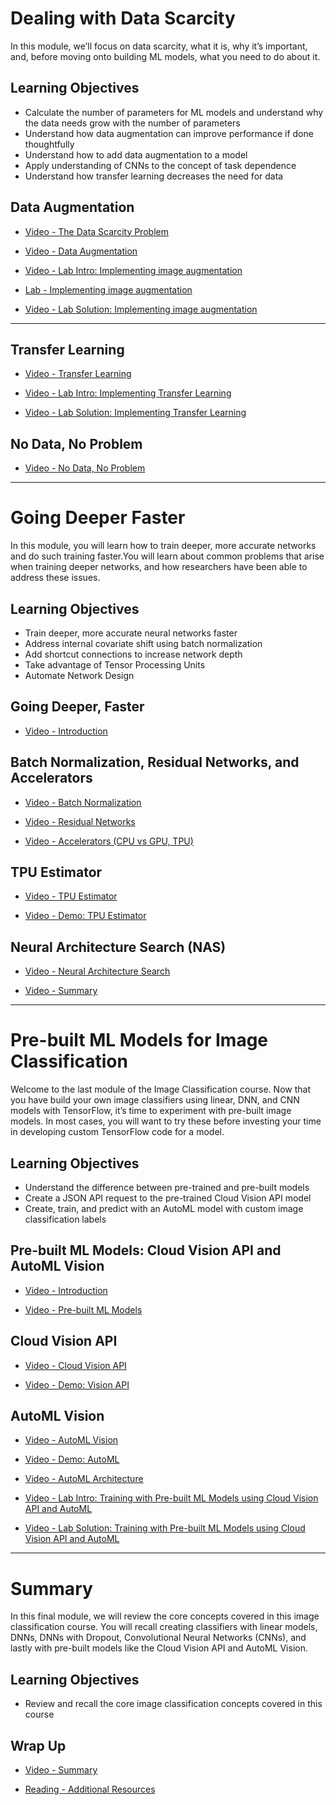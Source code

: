 # Dealing with Data Scarcity

In this module, we’ll focus on data scarcity, what it is, why it’s important, and, before moving onto building ML models, what you need to do about it.

## Learning Objectives

- Calculate the number of parameters for ML models and understand why the data needs grow with the number of parameters
- Understand how data augmentation can improve performance if done thoughtfully
- Understand how to add data augmentation to a model
- Apply understanding of CNNs to the concept of task dependence
- Understand how transfer learning decreases the need for data

## Data Augmentation

- [Video - The Data Scarcity Problem](https://www.coursera.org/learn/image-understanding-tensorflow-gcp/lecture/0un1M/the-data-scarcity-problem)

- [Video - Data Augmentation](https://www.coursera.org/learn/image-understanding-tensorflow-gcp/lecture/Wx7wq/data-augmentation)

- [Video - Lab Intro: Implementing image augmentation](https://www.coursera.org/learn/image-understanding-tensorflow-gcp/lecture/6dLtN/lab-intro-implementing-image-augmentation)

- [Lab - Implementing image augmentation](./Labs/flowers_fromscratch.ipynb)

- [Video - Lab Solution: Implementing image augmentation](https://www.coursera.org/learn/image-understanding-tensorflow-gcp/lecture/l0dyp/lab-solution-implementing-image-augmentation)

---

## Transfer Learning

- [Video - Transfer Learning](https://www.coursera.org/learn/image-understanding-tensorflow-gcp/lecture/Lwoxl/transfer-learning)

- [Video - Lab Intro: Implementing Transfer Learning](https://www.coursera.org/learn/image-understanding-tensorflow-gcp/lecture/jNg37/lab-intro-implementing-transfer-learning)

- [Video - Lab Solution: Implementing Transfer Learning](https://www.coursera.org/learn/image-understanding-tensorflow-gcp/lecture/m2mfk/lab-solution-implementing-transfer-learning)

## No Data, No Problem

- [Video - No Data, No Problem](https://www.coursera.org/learn/image-understanding-tensorflow-gcp/lecture/T7zqn/no-data-no-problem)

---

# Going Deeper Faster

In this module, you will learn how to train deeper, more accurate networks and do such training faster.You will learn about common problems that arise when training deeper networks, and how researchers have been able to address these issues.

## Learning Objectives

- Train deeper, more accurate neural networks faster
- Address internal covariate shift using batch normalization
- Add shortcut connections to increase network depth
- Take advantage of Tensor Processing Units
- Automate Network Design

## Going Deeper, Faster

- [Video - Introduction](https://www.coursera.org/learn/image-understanding-tensorflow-gcp/lecture/hjnO2/introduction)

## Batch Normalization, Residual Networks, and Accelerators

- [Video - Batch Normalization](https://www.coursera.org/learn/image-understanding-tensorflow-gcp/lecture/3LAup/batch-normalization)

- [Video - Residual Networks](https://www.coursera.org/learn/image-understanding-tensorflow-gcp/lecture/Zh5tk/residual-networks)

- [Video - Accelerators (CPU vs GPU, TPU)](https://www.coursera.org/learn/image-understanding-tensorflow-gcp/lecture/MRd7F/accelerators-cpu-vs-gpu-tpu)

## TPU Estimator

- [Video - TPU Estimator](https://www.coursera.org/learn/image-understanding-tensorflow-gcp/lecture/Tu0ok/tpu-estimator)

- [Video - Demo: TPU Estimator](https://www.coursera.org/learn/image-understanding-tensorflow-gcp/lecture/HGt7u/demo-tpu-estimator)

## Neural Architecture Search (NAS)

- [Video - Neural Architecture Search](https://www.coursera.org/learn/image-understanding-tensorflow-gcp/lecture/CvPTY/neural-architecture-search)

- [Video - Summary](https://www.coursera.org/learn/image-understanding-tensorflow-gcp/lecture/hfFjL/summary)

---

# Pre-built ML Models for Image Classification

Welcome to the last module of the Image Classification course. Now that you have build your own image classifiers using linear, DNN, and CNN models with TensorFlow, it’s time to experiment with pre-built image models. In most cases, you will want to try these before investing your time in developing custom TensorFlow code for a model.

## Learning Objectives

- Understand the difference between pre-trained and pre-built models
- Create a JSON API request to the pre-trained Cloud Vision API model
- Create, train, and predict with an AutoML model with custom image classification labels

## Pre-built ML Models: Cloud Vision API and AutoML Vision

- [Video - Introduction](https://www.coursera.org/learn/image-understanding-tensorflow-gcp/lecture/7ijmk/introduction)

- [Video - Pre-built ML Models](https://www.coursera.org/learn/image-understanding-tensorflow-gcp/lecture/pjYwm/pre-built-ml-models)

## Cloud Vision API

- [Video - Cloud Vision API](https://www.coursera.org/learn/image-understanding-tensorflow-gcp/lecture/wjcvC/cloud-vision-api)

- [Video - Demo: Vision API](https://www.coursera.org/learn/image-understanding-tensorflow-gcp/lecture/zuCBT/demo-vision-api)

## AutoML Vision

- [Video - AutoML Vision](https://www.coursera.org/learn/image-understanding-tensorflow-gcp/lecture/dYZLp/automl-vision)

- [Video - Demo: AutoML](https://www.coursera.org/learn/image-understanding-tensorflow-gcp/lecture/y8wdL/demo-automl)

- [Video - AutoML Architecture](https://www.coursera.org/learn/image-understanding-tensorflow-gcp/lecture/OBxd7/automl-architecture)

- [Video - Lab Intro: Training with Pre-built ML Models using Cloud Vision API and AutoML](https://www.coursera.org/learn/image-understanding-tensorflow-gcp/lecture/ZnMkb/lab-intro-training-with-pre-built-ml-models-using-cloud-vision-api-and-automl)

- [Video - Lab Solution: Training with Pre-built ML Models using Cloud Vision API and AutoML](https://www.coursera.org/learn/image-understanding-tensorflow-gcp/lecture/GWMnr/lab-solution-training-with-pre-built-ml-models-using-cloud-vision-api-and-automl)

---

# Summary

In this final module, we will review the core concepts covered in this image classification course. You will recall creating classifiers with linear models, DNNs, DNNs with Dropout, Convolutional Neural Networks (CNNs), and lastly with pre-built models like the Cloud Vision API and AutoML Vision.

## Learning Objectives

- Review and recall the core image classification concepts covered in this course

## Wrap Up

- [Video - Summary](https://www.coursera.org/learn/image-understanding-tensorflow-gcp/lecture/1H9J1/summary)

- [Reading - Additional Resources](https://www.coursera.org/learn/image-understanding-tensorflow-gcp/supplement/97rso/additional-resources)
